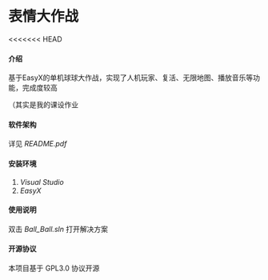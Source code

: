 # 表情大作战

<<<<<<< HEAD

#### 介绍

基于EasyX的单机球球大作战，实现了人机玩家、复活、无限地图、播放音乐等功能，完成度较高

（其实是我的课设作业

#### 软件架构

详见 *README.pdf*


#### 安装环境

1.  *Visual Studio*
2.  *EasyX*

#### 使用说明

双击 *Ball_Ball.sln* 打开解决方案

#### 开源协议

本项目基于 GPL3.0 协议开源
